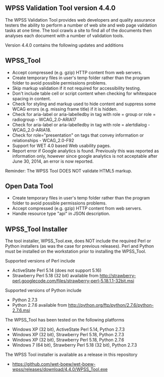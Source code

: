 WPSS Validation Tool version 4.4.0
-----------------------------------

The WPSS Validation Tool provides web developers and quality assurance testers the ability to perform a number of web site and web page validation tasks at one time. The tool crawls a site to find all of the documents then analyses each document with a number of validation tools.

Version 4.4.0 contains the following updates and additions

WPSS_Tool
---------

  - Accept compressed (e.g. gzip) HTTP content from web servers.
  - Create temporary files in user's temp folder rather than the program folder to avoid possible permissions problems.
  - Skip markup validation if it not required for accessibility testing.
  - Don't include table cell or script  content when checking for whitespace spacing in content.
  - Check for styling and markup used to hide content and suppress some WCAG errors (e.g. missing frame title) if it is hidden.
  - Check for aria-label or aria-labelledby in tag with role = group or role = radiogroup - WCAG_2.0-ARIA17
  - Check for aria-label or aria-labelledby in tag with role = alertdialog - WCAG_2.0-ARIA18.
  - Check for role="presentation" on tags that convey information or relationships - WCAG_2.0-F92
  - Support for WET 4.0 based Web usability pages.
  - Report error if Google analytics is found.  Previously this was reported as information only, however since google analytics is not acceptable after June 30, 2014, an error is now reported.


Reminder: The WPSS Tool DOES NOT validate HTML5 markup.


Open Data Tool
--------------

  - Create temporary files in user's temp folder rather than the program folder to avoid possible permissions problems.
  - Accept compressed (e.g. gzip) HTTP content from web servers.
  - Handle resource type "api" in JSON description.


WPSS_Tool Installer
---------------------

The tool installer, WPSS_Tool.exe, does NOT include the required Perl or Python installers (as was the case for previous releases).  Perl and Python must be installed on the workstation prior to installing the WPSS_Tool.

Supported versions of Perl include
- ActiveState Perl 5.14 (does not support 5.16)
- Strawberry Perl 5.18 (32 bit) available from http://strawberry-perl.googlecode.com/files/strawberry-perl-5.18.1.1-32bit.msi

Supported versions of Python include
- Python 2.7.3
- Python 2.7.6 available from http://python.org/ftp/python/2.7.6/python-2.7.6.msi

The WPSS_Tool has been tested on the following platforms
- Windows XP (32 bit), ActiveState Perl 5.14, Python 2.7.3
- Windows XP (32 bit), Strawberry Perl 5.18, Python 2.7.3
- Windows XP (32 bit), Strawberry Perl 5.18, Python 2.7.6
- Windows 7 (64 bit), Strawberry Perl 5.18 (32 bit), Python 2.7.3

The WPSS Tool installer is available as a release in this repository
  - https://github.com/wet-boew/wet-boew-wpss/releases/download/4.4.0/WPSS_Tool.exe
